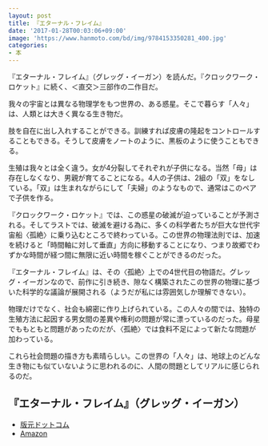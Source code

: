 ```yaml
---
layout: post
title: 『エターナル・フレイム』
date: '2017-01-28T00:03:06+09:00'
image: 'https://www.hanmoto.com/bd/img/9784153350281_400.jpg'
categories:
- 本
---
```


『エターナル・フレイム』（グレッグ・イーガン）を読んだ。『クロックワーク・ロケット』に続く、＜直交＞三部作の二作目だ。

我々の宇宙とは異なる物理学をもつ世界の、ある惑星。そこで暮らす「人々」は、人類とは大きく異なる生き物だ。

肢を自在に出し入れすることができる。訓練すれば皮膚の隆起をコントロールすることもできる。そうして皮膚をノートのように、黒板のように使うこともできる。

生殖は我々とは全く違う。女が4分裂してそれぞれが子供になる。当然「母」は存在しなくなり、男親が育てることになる。4人の子供は、2組の「双」をなしている。「双」は生まれながらにして「夫婦」のようなもので、通常はこのペアで子供を作る。

『クロックワーク・ロケット』では、この惑星の破滅が迫っていることが予測される。そしてラストでは、破滅を避ける為に、多くの科学者たちが巨大な世代宇宙船〈孤絶〉に乗り込むところで終わっている。この世界の物理法則では、加速を続けると「時間軸に対して垂直」方向に移動することになり、つまり故郷でわずかな時間が経つ間に無限に近い時間を稼ぐことができるのだった。

『エターナル・フレイム』は、その〈孤絶〉上での4世代目の物語だ。グレッグ・イーガンなので、前作に引き続き、隙なく構築されたこの世界の物理に基づいた科学的な議論が展開される（ようだが私には雰囲気しか理解できない）。

物理だけでなく、社会も綿密に作り上げられている。この人々の間では、独特の生殖方法に起因する男女間の差異や権利の問題が常に漂っているのだった。母星でももともと問題があったのだが、〈孤絶〉では食料不足によって新たな問題が加わっている。

これら社会問題の描き方も素晴らしい。この世界の「人々」は、地球上のどんな生き物にも似ていないように思われるのに、人間の問題としてリアルに感じられるのだ。

<aside class='book-info'>
<h1>『エターナル・フレイム』（グレッグ・イーガン）</h1>
<ul>
<li><a href='http://hanmoto.com/bd/isbn/9784153350281'>版元ドットコム</a></li>
<li><a href='https://www.amazon.co.jp/dp/4153350281?tag=kaimonolog-22'>Amazon</a></li>
</ul>
</aside>
